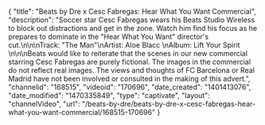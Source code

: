 {
    "title": "Beats by Dre x Cesc Fabregas: Hear What You Want Commercial",
    "description": "Soccer star Cesc Fabregas wears his Beats Studio Wireless to block out distractions and get in the zone. Watch him find his focus as he prepares to dominate in the \"Hear What You Want\" director's cut.\n\n\nTrack: \"The Man\"\nArtist: Aloe Blacc \nAlbum: Lift Your Spirit \n\n\nBeats would like to reiterate that the scenes in our new commercial starring Cesc Fabregas are purely fictional. The images in the commercial do not reflect real images. The views and thoughts of FC Barcelona or Real Madrid have not been involved or consulted in the making of this advert.",
    "channelid": "168515",
    "videoid": "170696",
    "date_created": "1401413076",
    "date_modified": "1470335849",
    "type": "captivate",
    "layout": "channelVideo",
    "url": "\/beats-by-dre\/beats-by-dre-x-cesc-fabregas-hear-what-you-want-commercial\/168515-170696"
}